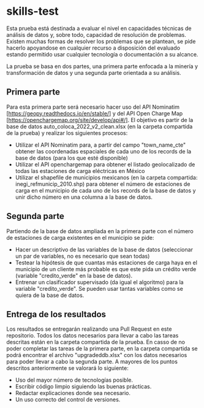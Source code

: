 # skills-test
Esta prueba está destinada a evaluar el nivel en capacidades técnicas de análisis de datos y, sobre todo, capacidad de resolución de problemas. Existen muchas formas de resolver los problemas que se plantean, se pide hacerlo apoyandose en cualquier recurso a disposición del evaluado estando permitido usar cualquier tecnología o documentación a su alcance.

La prueba se basa en dos partes, una primera parte enfocada a la minería y transformación de datos y una segunda parte orientada a su análisis.

## Primera parte
Para esta primera parte será necesario hacer uso del API Nominatim [https://geopy.readthedocs.io/en/stable/] y del API Open Charge Map [https://openchargemap.org/site/develop/api#/]. El objetivo es partir de la base de datos auto_coloca_2022_v2_clean.xlsx (en la carpeta compartida de la prueba) y realizar los siguientes procesos:
* Utilizar el API Nominatim para, a partir del campo "town_name_cte" obtener las coordenadas espaciales de cada uno de los records de la base de datos (para los que esté disponible)
* Utilizar el API openchargemap para obtener el listado geolocalizado de todas las estaciones de carga eléctricas en México
* Utilizar el shapefile de municipios mexicanos (en la carpeta compartida: inegi_refmunicip_2010.shp) para obtener el número de estaciones de carga en el municipio de cada uno de los records de la base de datos y unir dicho número en una columna a la base de datos.

## Segunda parte
Partiendo de la base de datos ampliada en la primera parte con el número de estaciones de carga existentes en el municipio se pide:
* Hacer un descriptivo de las variables de la base de datos (seleccionar un par de variables, no es necesario que sean todas)
* Testear la hipótesis de que cuantas más estaciones de carga haya en el municipio de un cliente más probable es que este pida un crédito verde (variable "credito_verde" en la base de datos).
* Entrenar un clasificador supervisado (da igual el algoritmo) para la variable "credito_verde". Se pueden usar tantas variables como se quiera de la base de datos.

## Entrega de los resultados
Los resultados se entregarán realizando una Pull Request en este repositorio.
Todos los datos necesarios para llevar a cabo las tareas descritas están en la carpeta compartida de la prueba.
En casso de no poder completar las tareas de la primera parte, en la carpeta compartida se podrá encontrar el archivo "upgradeddb.xlsx" con los datos necesarios para poder llevar a cabo la segunda parte.
A mayores de los puntos descritos anteriormente se valorará lo siguiente:
* Uso del mayor número de tecnologías posible.
* Escribir código limpio siguiendo las buenas prácticas.
* Redactar explicaciones donde sea necesario.
* Un uso correcto del control de versiones.